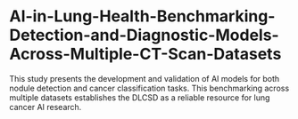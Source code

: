# AI-in-Lung-Health-Benchmarking-Detection-and-Diagnostic-Models-Across-Multiple-CT-Scan-Datasets
This study presents the development and validation of AI models for both nodule detection and cancer classification tasks. This benchmarking across multiple datasets establishes the DLCSD as a reliable resource for lung cancer AI research. 

